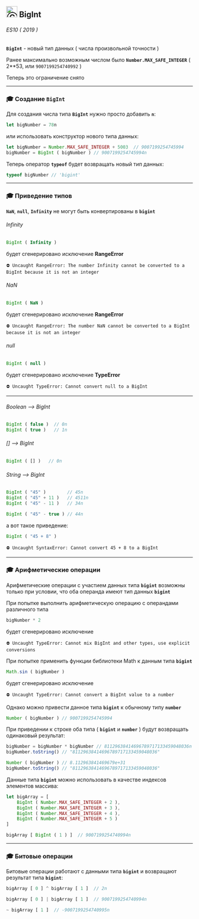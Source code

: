 ## <img src="https://avatars2.githubusercontent.com/u/19735284?s=40&v=4" width="30" title="Ⓒ Irina Fylyppova ( garevna ) 2019"/> BigInt

###### ES10 ( 2019 )

**`BigInt`** - новый тип данных ( числа произвольной точности )

Ранее максимально возможным числом было **`Number.MAX_SAFE_INTEGER`** ( 2**53, или `9007199254740992` )

Теперь это ограничение снято

***

### :mortar_board: Создание **`BigInt`**

Для создания числа типа **`BigInt`** нужно просто добавить **`n`**:

```javascript
let bigNumber = 78n
```

или использовать конструктор нового типа данных:

```javascript
let bigNumber = Number.MAX_SAFE_INTEGER + 5003  // 9007199254745994
bigNumber = BigInt ( bigNumber ) // 9007199254745994n
```

Теперь оператор **`typeof`** будет возвращать новый тип данных:

```javascript
typeof bigNumber // 'bigint'
```

***

### :mortar_board: Приведение типов

**`NaN`**, **`null`**, **`Infinity`** не могут быть конвертированы в **`bigint`**

###### Infinity

```javascript
BigInt ( Infinity )
```

будет сгенерировано исключение **RangeError**

```
⛔️ Uncaught RangeError: The number Infinity cannot be converted to a BigInt because it is not an integer
```

###### NaN

```javascript
BigInt ( NaN )
```

будет сгенерировано исключение **RangeError**

```
⛔️ Uncaught RangeError: The number NaN cannot be converted to a BigInt because it is not an integer
```

###### null

```javascript
BigInt ( null )
```

будет сгенерировано исключение **TypeError**

```
⛔️ Uncaught TypeError: Cannot convert null to a BigInt
```

***

###### Boolean --> BigInt

```javascript
BigInt ( false )  // 0n
BigInt ( true )   // 1n
```

###### [] --> BigInt

```javascript
BigInt ( [] )   // 0n
```

###### String --> BigInt

```javascript
BigInt ( "45" )        // 45n
BigInt ( "45" + 11 )   // 4511n
BigInt ( "45" - 11 )   // 34n

BigInt ( "45" - true ) // 44n
```

а вот такое приведение:

```javascript
BigInt ( "45 + 8" )
```

```
⛔️ Uncaught SyntaxError: Cannot convert 45 + 8 to a BigInt
```

***

### :mortar_board: Арифметические операции

Арифметические операции с участием данных типа **`bigint`** возможны только при условии, что оба операнда имеют тип данных **`bigint`**

При попытке выполнить арифметическую операцию с операндами различного типа

```javascript
bigNumber * 2
```

будет сгенерировано исключение

```
⛔️ Uncaught TypeError: Cannot mix BigInt and other types, use explicit conversions
```

При попытке применить функции библиотеки Math к данным типа **`bigint`**

```javascript
Math.sin ( bigNumber )
```

будет сгенерировано исключение

```
⛔️ Uncaught TypeError: Cannot convert a BigInt value to a number
```

Однако можно привести данное типа **`bigint`** к обычному типу **`number`**

```javascript
Number ( bigNumber ) // 9007199254745994
```

При приведении к строке оба типа ( **`bigint`** и **`number`** ) будут возвращать одинаковый результат:

```javascript
bigNumber = bigNumber * bigNumber // 81129638414696789717133459048036n
bigNumber.toString() // "81129638414696789717133459048036"

Number ( bigNumber ) // 8.112963841469679e+31
bigNumber.toString() // "81129638414696789717133459048036"
```

Данные типа **`bigint`** можно использовать в качестве индексов элементов массива:

```javascript
let bigArray = [
    BigInt ( Number.MAX_SAFE_INTEGER + 2 ),
    BigInt ( Number.MAX_SAFE_INTEGER + 3 ),
    BigInt ( Number.MAX_SAFE_INTEGER + 4 ),
    BigInt ( Number.MAX_SAFE_INTEGER + 5 )
]

bigArray [ BigInt ( 1 ) ]  // 9007199254740994n
```

***

### :mortar_board: Битовые операции

Битовые операции работают с данными типа **`bigint`** и возвращают результат типа **`bigint`**:

```javascript
bigArray [ 0 ] ^ bigArray [ 1 ]  // 2n

bigArray [ 0 ] | bigArray [ 1 ]  // 9007199254740994n

~ bigArray [ 1 ]  // -9007199254740995n
```
